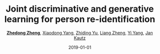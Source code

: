 ---
title: "Joint discriminative and generative learning for person re-identification"
collection: publications
permalink: /publication/Joint-di2019
date: 2019-01-01
doi: 
venue: 'CVPR'
paperurl: 'https://zdzheng.xyz/files/CVPR19.pdf'
blog: 'https://zhuanlan.zhihu.com/p/66408913'
code: 'https://github.com/NVlabs/DG-Net'
author: '<strong><a href="https://zdzheng.xyz/authors/Zhedong-Zheng">Zhedong Zheng</a></strong>, <a href="https://zdzheng.xyz/authors/Xiaodong-Yang">Xiaodong Yang</a>, <a href="https://zdzheng.xyz/authors/Zhiding-Yu">Zhiding Yu</a>, <a href="https://zdzheng.xyz/authors/Liang-Zheng">Liang Zheng</a>, <a href="https://zdzheng.xyz/authors/Yi-Yang">Yi Yang</a>, <a href="https://zdzheng.xyz/authors/Jan-Kautz">Jan Kautz</a>'
citation: ' Zhedong Zheng,  Xiaodong Yang,  Zhiding Yu,  Liang Zheng,  Yi Yang,  Jan Kautz, &quot;Joint discriminative and generative learning for person re-identification.&quot; CVPR, 2019.'
pub_year: '2019'
bib: >
    @inproceedings{zheng2019joint,  
    author = "Zheng, Zhedong and Yang, Xiaodong and Yu, Zhiding and Zheng, Liang and Yang, Yi and Kautz, Jan",  
    title = "Joint discriminative and generative learning for person re-identification",  
    booktitle = "CVPR",  
    pages = "2138--2147",  
    code = "https://github.com/NVlabs/DG-Net",  
    url = "https://zdzheng.xyz/files/CVPR19.pdf",  
    blog = "https://zhuanlan.zhihu.com/p/66408913",  
    year = "2019"
    }

---